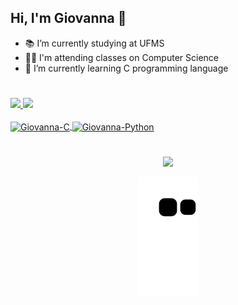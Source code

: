 ## Hi, I'm Giovanna 🥰

- 📚 I’m currently studying at UFMS
- 👩‍💻 I'm attending classes on Computer Science
- 🌱 I’m currently learning C programming language

#  

<div>
  <a href="https://github.com/GiovannaRMendes">
  <img height="50em" src="https://github-readme-stats.vercel.app/api?username=GiovannaRMendes&show_icons=true&theme=dracula&include_all_commits=true&count_private=true"/>
  <img height="50em" src="https://github-readme-stats.vercel.app/api/top-langs/?username=GiovannaRMendes&layout=compact&langs_count=7&theme=dracula"/>
</div>
 
  
<div style="display: inline_block"><br>
  <img align="center" alt="Giovanna-C" height="35" width="45" src="https://cdn.jsdelivr.net/gh/devicons/devicon/icons/c/c-original.svg">
  <img align="center" alt="Giovanna-Python" height="35" width="45" src="https://cdn.jsdelivr.net/gh/devicons/devicon/icons/python/python-original.svg">
</div>
  
# 
 <div align="center"> 
   <a href="https://instagram.com/mendes_gigih" target="_blank"><img src="https://img.shields.io/badge/-Instagram-%23E4405F?style=for-the-badge&logo=instagram&logoColor=white" target="_blank"></a>
   
   ![Snake animation](https://github.com/GiovannaRMendes/GiovannaRMendes/blob/output/github-contribution-grid-snake.svg)
    
</div>
